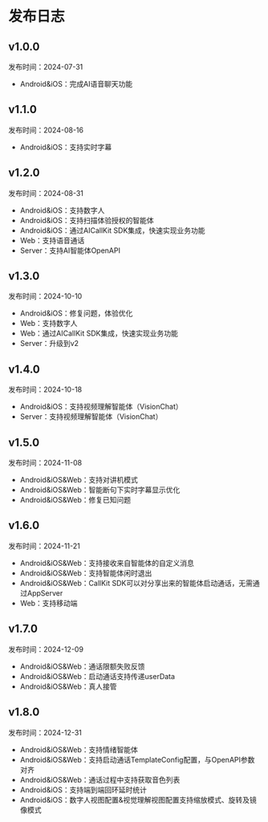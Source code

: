 # 发布日志

## v1.0.0
发布时间：2024-07-31
* Android&iOS：完成AI语音聊天功能

## v1.1.0
发布时间：2024-08-16
* Android&iOS：支持实时字幕

## v1.2.0
发布时间：2024-08-31
* Android&iOS：支持数字人
* Android&iOS：支持扫描体验授权的智能体
* Android&iOS：通过AICallKit SDK集成，快速实现业务功能
* Web：支持语音通话
* Server：支持AI智能体OpenAPI

## v1.3.0
发布时间：2024-10-10
* Android&iOS：修复问题，体验优化
* Web：支持数字人
* Web：通过AICallKit SDK集成，快速实现业务功能
* Server：升级到v2

## v1.4.0
发布时间：2024-10-18
* Android&iOS：支持视频理解智能体（VisionChat）
* Server：支持视频理解智能体（VisionChat）

## v1.5.0
发布时间：2024-11-08
* Android&iOS&Web：支持对讲机模式
* Android&iOS&Web：智能断句下实时字幕显示优化
* Android&iOS&Web：修复已知问题


## v1.6.0
发布时间：2024-11-21
* Android&iOS&Web：支持接收来自智能体的自定义消息
* Android&iOS&Web：支持智能体闲时退出
* Android&iOS&Web：CallKit SDK可以对分享出来的智能体启动通话，无需通过AppServer
* Web：支持移动端

## v1.7.0
发布时间：2024-12-09
* Android&iOS&Web：通话限额失败反馈
* Android&iOS&Web：启动通话支持传递userData
* Android&iOS&Web：真人接管

## v1.8.0
发布时间：2024-12-31
* Android&iOS&Web：支持情绪智能体
* Android&iOS&Web：支持启动通话TemplateConfig配置，与OpenAPI参数对齐
* Android&iOS&Web：通话过程中支持获取音色列表
* Android&iOS：支持端到端回环延时统计
* Android&iOS：数字人视图配置&视觉理解视图配置支持缩放模式、旋转及镜像模式
